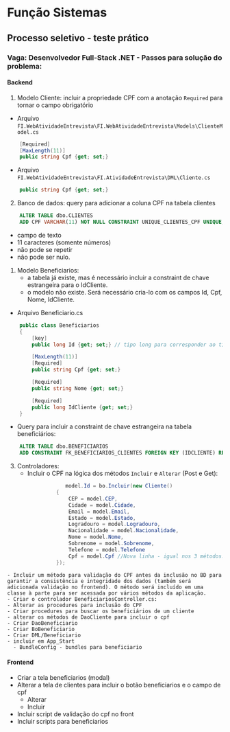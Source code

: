 # Função Sistemas
## Processo seletivo - teste prático

### Vaga: Desenvolvedor Full-Stack .NET - Passos para solução do problema:

#### Backend

1. Modelo Cliente: incluir a propriedade CPF com a anotação ```Required``` para tornar o campo obrigatório

- Arquivo `FI.WebAtividadeEntrevista\FI.WebAtividadeEntrevista\Models\ClienteModel.cs`
```C#
    [Required]
    [MaxLength(11)]
    public string Cpf {get; set;}
```
- Arquivo `FI.WebAtividadeEntrevista\FI.AtividadeEntrevista\DML\Cliente.cs`
```C#
    public string Cpf {get; set;}
```

2. Banco de dados: query para adicionar a coluna CPF na tabela clientes

```SQL
    ALTER TABLE dbo.CLIENTES
    ADD CPF VARCHAR(11) NOT NULL CONSTRAINT UNIQUE_CLIENTES_CPF UNIQUE;
```
- campo de texto
- 11 caracteres (somente números)
- não pode se repetir
- não pode ser nulo.

1. Modelo Beneficiarios: 
   - a tabela já existe, mas é necessário incluir a constraint de chave estrangeira para o IdCliente.
   - o modelo não existe. Será necessário cria-lo com os campos Id, Cpf, Nome, IdCliente.

- Arquivo Beneficiario.cs
```C#
    public class Beneficiarios
    {
        [key]
        public long Id {get; set;} // tipo long para corresponder ao tipo bigint da tabela existente

        [MaxLength(11)]
        [Required]
        public string Cpf {get; set;} 

        [Required]
        public string Nome {get; set;} 

        [Required]
        public long IdCliente {get; set;} 
    }
```
- Query para incluir a constraint de chave estrangeira na tabela beneficiários:
```SQL
    ALTER TABLE dbo.BENEFICIARIOS
    ADD CONSTRAINT FK_BENEFICIARIOS_CLIENTES FOREIGN KEY (IDCLIENTE) REFERENCES dbo.CLIENTES(ID);
```
3. Controladores:
    - Incluir o CPF na lógica dos métodos `Incluir` e `Alterar` (Post e Get):
```C#
                   model.Id = bo.Incluir(new Cliente()
                {                    
                    CEP = model.CEP,
                    Cidade = model.Cidade,
                    Email = model.Email,
                    Estado = model.Estado,
                    Logradouro = model.Logradouro,
                    Nacionalidade = model.Nacionalidade,
                    Nome = model.Nome,
                    Sobrenome = model.Sobrenome,
                    Telefone = model.Telefone
                    Cpf = model.Cpf //Nova linha - igual nos 3 métodos. 
                });

```
    - Incluir um método para validação do CPF antes da inclusão no BD para garantir a consistência e integridade dos dados (também será adicionada validação no frontend). O método será incluído em uma classe à parte para ser acessada por vários métodos da aplicação.
    - Criar o controlador BeneficiariosController.cs:
    - Alterar as procedures para inclusão do CPF
    - Criar procedures para buscar os beneficiários de um cliente
    - alterar os métodos de DaoCliente para incluir o cpf
    - Criar DaoBeneficiario
    - Criar BoBeneficiario
    - Criar DML/Beneficiario
    - incluir em App_Start
      - BundleConfig - bundles para beneficiario



#### Frontend
- Criar a tela beneficiarios (modal)
- Alterar a tela de clientes para incluir o botão beneficiarios e o campo de cpf
  - Alterar
  - Incluir
- Incluir script de validação do cpf no front
- Incluir scripts para beneficiarios